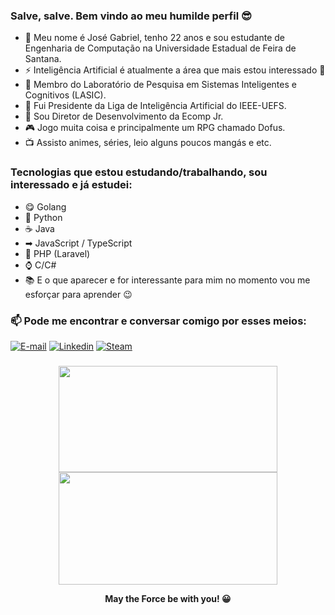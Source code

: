 ### Salve, salve. Bem vindo ao meu humilde perfil 😎

- 💬 Meu nome é José Gabriel, tenho 22 anos e sou estudante de Engenharia de Computação na Universidade Estadual de Feira de Santana.
- ⚡ Inteligência Artificial é atualmente a área que mais estou interessado 🎯
- 🔬 Membro do Laboratório de Pesquisa em Sistemas Inteligentes e Cognitivos (LASIC).
- 🧠 Fui Presidente da Liga de Inteligência Artificial do IEEE-UEFS.
- 💼 Sou Diretor de Desenvolvimento da Ecomp Jr.
- 🎮 Jogo muita coisa e principalmente um RPG chamado Dofus.
- 📺 Assisto animes, séries, leio alguns poucos mangás e etc.

### Tecnologias que estou estudando/trabalhando, sou interessado e já estudei:

- 😋 Golang
- 🐍 Python
- ☕ Java
- ➡ JavaScript / TypeScript
- 🐘 PHP (Laravel)
- ⌚ C/C#
- 📚 E o que aparecer e for interessante para mim no momento vou me esforçar para aprender 😉

### 📫 Pode me encontrar e conversar comigo por esses meios:

[![E-mail](https://img.shields.io/badge/engcgabrielgomes@gmail.com.br-red?logo=gmail&logoColor=white)](https://mail.google.com/mail/u/0/?view=cm&fs=1&tf=1&source=mailto&to=engcgabrielgomes@gmail.com.br)
[![Linkedin](https://img.shields.io/badge/josegabrielgomes-blue?logo=linkedin)](https://www.linkedin.com/in/jos%C3%A9-gabriel-gomes-3493b2199/)
[![Steam](https://img.shields.io/badge/-Steam-lightgrey)](https://steamcommunity.com/id/lonelytip/)
### 

<div align="center">
  <img height="170em" width="350em" src="https://github-readme-stats.vercel.app/api/top-langs/?username=JoSGomes&layout=compact&theme=cobalt">
  <img height="180em" width="350em" src="https://github-readme-streak-stats.herokuapp.com?user=JoSGomes&theme=cobalt">
</div>

<div align="center"> <p> <b> May the Force be with you! 😀 </b> </p> </div>
